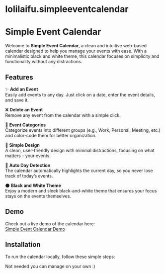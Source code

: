# lolilaifu.simpleeventcalendar
# Simple Event Calendar

Welcome to **Simple Event Calendar**, a clean and intuitive web-based calendar designed to help you manage your events with ease. With a minimalistic black and white theme, this calendar focuses on simplicity and functionality without any distractions.

## Features

✨ **Add an Event**  
Easily add events to any day. Just click on a date, enter the event details, and save it.  

❌ **Delete an Event**  
Remove any event from the calendar with a simple click.  

🎨 **Event Categories**  
Categorize events into different groups (e.g., Work, Personal, Meeting, etc.) and color-code them for better organization.  

🖤 **Simple Design**  
A clean, user-friendly design with minimal distractions, focusing on what matters – your events.  

📅 **Auto Day Detection**  
The calendar automatically highlights the current day, so you never lose track of today’s events.  

🌑 **Black and White Theme**  
Enjoy a modern and sleek black-and-white theme that ensures your focus stays on the events themselves.  

## Demo

Check out a live demo of the calendar here:  
[Simple Event Calendar Demo](https://github.com/lolilaifu/lolilaifu.simpleeventcalendar)

## Installation

To run the calendar locally, follow these simple steps:

Not needed you can manage on your own :)

